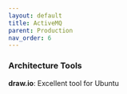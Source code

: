 ```yaml
---
layout: default
title: ActiveMQ
parent: Production
nav_order: 6
---
```


### Architecture Tools
**draw.io**: Excellent tool for Ubuntu